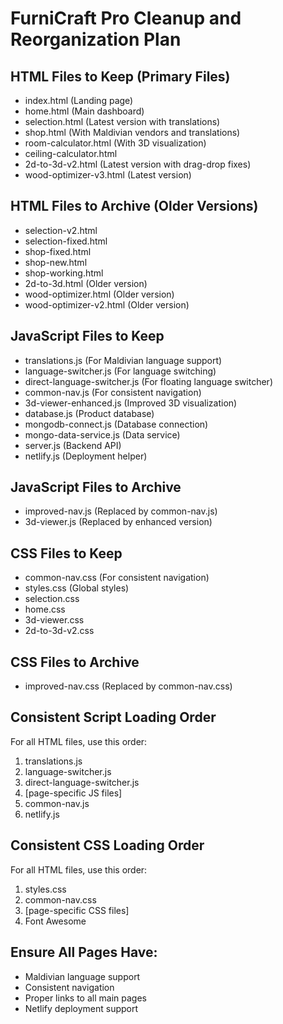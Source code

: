 # FurniCraft Pro Cleanup and Reorganization Plan

## HTML Files to Keep (Primary Files)
- index.html (Landing page)
- home.html (Main dashboard)
- selection.html (Latest version with translations)
- shop.html (With Maldivian vendors and translations)
- room-calculator.html (With 3D visualization)
- ceiling-calculator.html
- 2d-to-3d-v2.html (Latest version with drag-drop fixes)
- wood-optimizer-v3.html (Latest version)

## HTML Files to Archive (Older Versions)
- selection-v2.html
- selection-fixed.html
- shop-fixed.html
- shop-new.html
- shop-working.html
- 2d-to-3d.html (Older version)
- wood-optimizer.html (Older version)
- wood-optimizer-v2.html (Older version)

## JavaScript Files to Keep
- translations.js (For Maldivian language support)
- language-switcher.js (For language switching)
- direct-language-switcher.js (For floating language switcher)
- common-nav.js (For consistent navigation)
- 3d-viewer-enhanced.js (Improved 3D visualization)
- database.js (Product database)
- mongodb-connect.js (Database connection)
- mongo-data-service.js (Data service)
- server.js (Backend API)
- netlify.js (Deployment helper)

## JavaScript Files to Archive
- improved-nav.js (Replaced by common-nav.js)
- 3d-viewer.js (Replaced by enhanced version)

## CSS Files to Keep
- common-nav.css (For consistent navigation)
- styles.css (Global styles)
- selection.css
- home.css
- 3d-viewer.css
- 2d-to-3d-v2.css

## CSS Files to Archive
- improved-nav.css (Replaced by common-nav.css)

## Consistent Script Loading Order
For all HTML files, use this order:
1. translations.js
2. language-switcher.js
3. direct-language-switcher.js
4. [page-specific JS files]
5. common-nav.js
6. netlify.js

## Consistent CSS Loading Order
For all HTML files, use this order:
1. styles.css
2. common-nav.css
3. [page-specific CSS files]
4. Font Awesome

## Ensure All Pages Have:
- Maldivian language support
- Consistent navigation
- Proper links to all main pages
- Netlify deployment support
